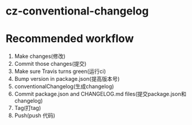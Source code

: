 # cz-conventional-changelog

# Recommended workflow

1. Make changes(修改)
2. Commit those changes(提交)
3. Make sure Travis turns green(运行ci)
4. Bump version in package.json(提高版本号)
5. conventionalChangelog(生成changelog)
6. Commit package.json and CHANGELOG.md files(提交package.json和changelog)
7. Tag(打tag)
8. Push(push 代码)